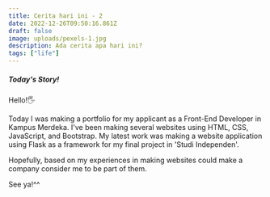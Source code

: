 ```yaml
---
title: Cerita hari ini - 2
date: 2022-12-26T09:50:16.861Z
draft: false
image: uploads/pexels-1.jpg
description: Ada cerita apa hari ini?
tags: ["life"]
---
```

##### Today's Story!

Hello!🖐 

Today I was making a portfolio for my applicant as a Front-End Developer in Kampus Merdeka. I've been making several websites using HTML, CSS, JavaScript, and Bootstrap. My latest work was making a website application using Flask as a framework for my final project in 'Studi Independen'. 

Hopefully, based on my experiences in making websites could make a company consider me to be part of them.

See ya!^^